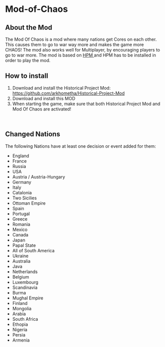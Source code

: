 # Mod-of-Chaos


<h2>
About the Mod
</h2>

The Mod Of Chaos is a mod where many nations get Cores on each other. This causes them to go to war way more and makes the game more CHAOS! 
The mod also works well for Multiplayer, by encouraging players to go to war more. The mod is based on 
<a href="https://github.com/arkhometha/Historical-Project-Mod"> HPM  </a> and HPM has to be installed in order to play the mod.
<br>

<h2> 
  How to install
</h2>
<ol>
  <li> Download and install the Historical Project Mod: <a href="https://github.com/arkhometha/Historical-Project-Mod"> https://github.com/arkhometha/Historical-Project-Mod </a> </li>
  <li> Download and install this MOD </li>
  <li> When starting the game, make sure that both  Historical Project Mod and Mod Of Chaos are activated! </li>
</ol>

<br>

<h2>
  Changed Nations
</h2>
The following Nations have at least one decision or event added for them:
<ul>
<li> England  </li>
<li> France  </li>
<li> Russia  </li>
<li> USA  </li>
<li> Austria / Austria-Hungary  </li>
<li> Germany  </li>
<li> Italy  </li>
<li> Catalonia  </li>
<li> Two Sicilies  </li>
<li> Ottoman Empire  </li>
<li> Spain  </li>
<li> Portugal  </li>
<li> Greece  </li>
<li> Romania  </li>
<li> Mexico  </li>
<li> Canada  </li>
<li> Japan  </li>
<li> Papal State  </li>
<li> All of South America  </li>
<li> Ukraine  </li>
<li> Australia  </li>
<li> Java  </li>
<li> Netherlands  </li>
<li> Belgium  </li>
<li> Luxembourg  </li>
<li> Scandinavia  </li>
<li> Burma  </li>
<li> Mughal Empire  </li>
<li> Finland  </li>
<li> Mongolia  </li>
<li> Arabia  </li>
<li> South Africa  </li>
<li> Ethopia  </li>
<li> Nigeria  </li>
<li> Persia  </li>
<li> Armenia  </li>
</ul>
